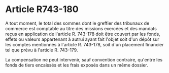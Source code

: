 # Article R743-180

A tout moment, le total des sommes dont le greffier des tribunaux de commerce est comptable au titre des missions exercées et des mandats reçus en application de l'article R. 743-178 doit être couvert par les fonds, effets ou valeurs appartenant à autrui ayant fait l'objet soit d'un dépôt sur les comptes mentionnés à l'article R. 743-178, soit d'un placement financier tel que prévu à l'article R. 743-179.

La compensation ne peut intervenir, sauf convention contraire, qu'entre les fonds de tiers encaissés et les frais exposés dans un même dossier.
